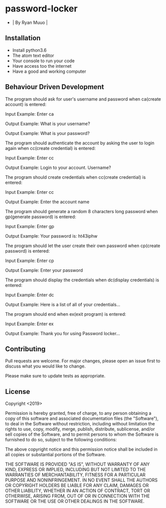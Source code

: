 # password-locker

* | By  Ryan Muuo |

## Installation

* Install python3.6
* The atom text editor
* Your console to run your code
* Have access too the internet
* Have a good and working computer


## Behaviour Driven Development

The program should ask for user's username and password when ca(create account) is entered:

Input Example: Enter ca

Output Example: What is your username?

Output Example: What is your password?

The program should authenticate the account by asking the user to login again when cc(create credential) is entered:

Input Example: Enter cc

Output Example: Login to your account. Username?

The program should create credentials when cc(create credential) is entered:

Input Example: Enter cc

Output Example: Enter the account name

The program should generate a random 8 characters long password when gp(generate password) is entered:

Input Example: Enter gp

Output Example: Your password is: ht43iphw

The program should let the user create their own password when cp(create password) is entered:

Input Example: Enter cp

Output Example: Enter your password

The program should display the credentials when dc(display credentials) is entered:

Input Example: Enter dc

Output Example: Here is a list of all of your credentials...

The program should end when ex(exit program) is entered:

Input Example: Enter ex

Output Example: Thank you for using Password locker...

## Contributing
Pull requests are welcome. For major changes, please open an issue first to discuss what you would like to change.

Please make sure to update tests as appropriate.

## License
Copyright <2019> <Ryan Muuo>

Permission is hereby granted, free of charge, to any person obtaining a copy of this software and associated documentation files (the "Software"), to deal in the Software without restriction, including without limitation the rights to use, copy, modify, merge, publish, distribute, sublicense, and/or sell copies of the Software, and to permit persons to whom the Software is furnished to do so, subject to the following conditions:

The above copyright notice and this permission notice shall be included in all copies or substantial portions of the Software.

THE SOFTWARE IS PROVIDED "AS IS", WITHOUT WARRANTY OF ANY KIND, EXPRESS OR IMPLIED, INCLUDING BUT NOT LIMITED TO THE WARRANTIES OF MERCHANTABILITY, FITNESS FOR A PARTICULAR PURPOSE AND NONINFRINGEMENT. IN NO EVENT SHALL THE AUTHORS OR COPYRIGHT HOLDERS BE LIABLE FOR ANY CLAIM, DAMAGES OR OTHER LIABILITY, WHETHER IN AN ACTION OF CONTRACT, TORT OR OTHERWISE, ARISING FROM, OUT OF OR IN CONNECTION WITH THE SOFTWARE OR THE USE OR OTHER DEALINGS IN THE SOFTWARE.
